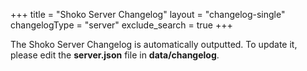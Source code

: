 +++
title = "Shoko Server Changelog"
layout  = "changelog-single"
changelogType = "server"
exclude_search =  true
+++

The Shoko Server Changelog is automatically outputted. To update it, please edit the **server.json** file in **data/changelog**. 